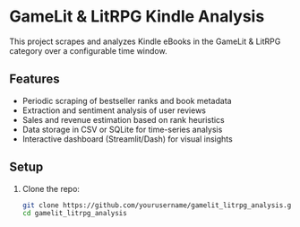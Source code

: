 # GameLit & LitRPG Kindle Analysis

This project scrapes and analyzes Kindle eBooks in the GameLit & LitRPG category over a configurable time window.

## Features
- Periodic scraping of bestseller ranks and book metadata
- Extraction and sentiment analysis of user reviews
- Sales and revenue estimation based on rank heuristics
- Data storage in CSV or SQLite for time-series analysis
- Interactive dashboard (Streamlit/Dash) for visual insights

## Setup
1. Clone the repo:
   ```bash
   git clone https://github.com/yourusername/gamelit_litrpg_analysis.git
   cd gamelit_litrpg_analysis